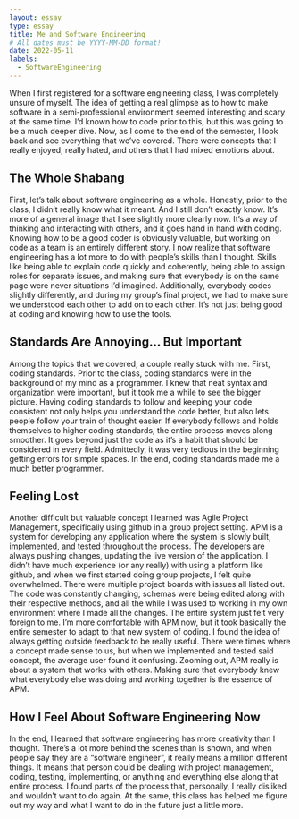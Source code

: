 ```yaml
---
layout: essay
type: essay
title: Me and Software Engineering
# All dates must be YYYY-MM-DD format!
date: 2022-05-11
labels:
  - SoftwareEngineering
---
```


When I first registered for a software engineering class, I was completely unsure of myself. The idea of getting a real glimpse as to how to make software in a semi-professional environment seemed interesting and scary at the same time. I’d known how to code prior to this, but this was going to be a much deeper dive. Now, as I come to the end of the semester, I look back and see everything that we’ve covered. There were concepts that I really enjoyed, really hated, and others that I had mixed emotions about.

## The Whole Shabang

First, let’s talk about software engineering as a whole. Honestly, prior to the class, I didn’t really know what it meant. And I still don’t exactly know. It’s more of a general image that I see slightly more clearly now. It’s a way of thinking and interacting with others, and it goes hand in hand with coding. Knowing how to be a good coder is obviously valuable, but working on code as a team is an entirely different story. I now realize that software engineering has a lot more to do with people’s skills than I thought. Skills like being able to explain code quickly and coherently, being able to assign roles for separate issues, and making sure that everybody is on the same page were never situations I’d imagined. Additionally, everybody codes slightly differently, and during my group’s final project, we had to make sure we understood each other to add on to each other. It’s not just being good at coding and knowing how to use the tools.

## Standards Are Annoying... But Important

Among the topics that we covered, a couple really stuck with me. First, coding standards. Prior to the class, coding standards were in the background of my mind as a programmer. I knew that neat syntax and organization were important, but it took me a while to see the bigger picture. Having coding standards to follow and keeping your code consistent not only helps you understand the code better, but also lets people follow your train of thought easier. If everybody follows and holds themselves to higher coding standards, the entire process moves along smoother. It goes beyond just the code as it’s a habit that should be considered in every field. Admittedly, it was very tedious in the beginning getting errors for simple spaces. In the end, coding standards made me a much better programmer.

## Feeling Lost

Another difficult but valuable concept I learned was Agile Project Management, specifically using github in a group project setting. APM is a system for developing any application where the system is slowly built, implemented, and tested throughout the process. The developers are always pushing changes, updating the live version of the application. I didn’t have much experience (or any really) with using a platform like github, and when we first started doing group projects, I felt quite overwhelmed. There were multiple project boards with issues all listed out. The code was constantly changing, schemas were being edited along with their respective methods, and all the while I was used to working in my own environment where I made all the changes. The entire system just felt very foreign to me. I’m more comfortable with APM now, but it took basically the entire semester to adapt to that new system of coding. I found the idea of always getting outside feedback to be really useful. There were times where a concept made sense to us, but when we implemented and tested said concept, the average user found it confusing. Zooming out, APM really is about a system that works with others. Making sure that everybody knew what everybody else was doing and working together is the essence of APM.

## How I Feel About Software Engineering Now

In the end, I learned that software engineering has more creativity than I thought. There’s a lot more behind the scenes than is shown, and when people say they are a “software engineer”, it really means a million different things. It means that person could be dealing with project management, coding, testing, implementing, or anything and everything else along that entire process. I found parts of the process that, personally, I really disliked and wouldn’t want to do again. At the same, this class has helped me figure out my way and what I want to do in the future just a little more. 

